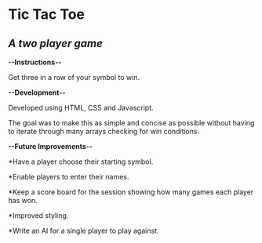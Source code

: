 ﻿Tic Tac Toe
===========

*A two player game*
-------------------

**--Instructions--**

Get three in a row of your symbol to win.

**--Development--**

Developed using HTML, CSS and Javascript.

The goal was to make this as simple and concise as possible without having to iterate through many arrays checking for win conditions.

**--Future Improvements--**

*Have a player choose their starting symbol.

*Enable players to enter their names.

*Keep a score board for the session showing how many games each player has won.

*Improved styling.

*Write an AI for a single player to play against.
